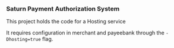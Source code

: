 ### Saturn Payment Authorization System
This project holds the code for a Hosting service

It requires configuration in merchant and payeebank through the `-Dhosting=true` flag.
